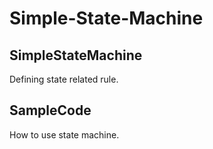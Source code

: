 # Simple-State-Machine

<h2>SimpleStateMachine</br></h2>
Defining state related rule.
<h2>SampleCode</br></h2>
How to use state machine.
